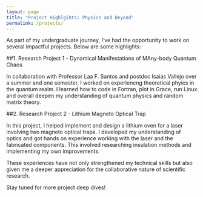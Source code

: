 ```yaml
---
layout: page
title: "Project Highlgihts: Physics and Beyond"
permalink: /projects/
---
```


As part of my undergraduate journey, I’ve had the opportunity to work on several impactful projects. Below are some highlights:

##1. Research Project 1 - Dynamical Manifestations of MAny-body Quantum Chaos

In collaboration with Professor Laa F. Santos and postdoc Isaias Vallejo over a summer and one semester, I worked on experiencng theoretical phyics in the quantum realm. I learned how to code in Fortran, plot in Grace, run Linux and overall deepen my understanding of quantum physics and random matrix theory.

##2. Research Project 2 - Lithium Magneto Optical Trap

In this project, I helped implement and design a lithium oven for a laser involving two magneto optical traps. I developed my understanding of optics and got hands on experience working with the laser and the fabricated components. This involved researching insulation methods and implementing my own improvements.


These experiences have not only strengthened my technical skills but also given me a deeper appreciation for the collaborative nature of scientific research.

Stay tuned for more project deep dives!
